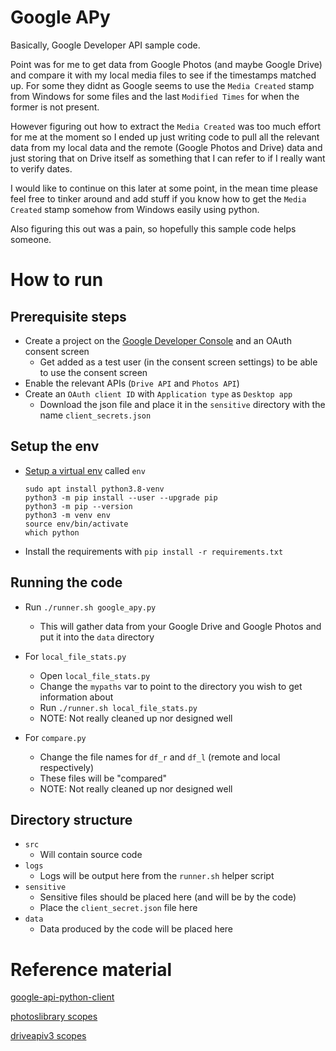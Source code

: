 # Google APy

Basically, Google Developer API sample code. 

Point was for me to get data from Google Photos (and maybe Google Drive) and compare it with my local media files to see if the timestamps matched up. For some they didnt as Google seems to use the `Media Created` stamp from Windows for some files and the last `Modified Times` for when the former is not present.

However figuring out how to extract the `Media Created` was too much effort for me at the moment so I ended up just writing code to pull all the relevant data from my local data and the remote (Google Photos and Drive) data and just storing that on Drive itself as something that I can refer to if I really want to verify dates.

I would like to continue on this later at some point, in the mean time please feel free to tinker around and add stuff if you know how to get the `Media Created` stamp somehow from Windows easily using python.

Also figuring this out was a pain, so hopefully this sample code helps someone.

# How to run

## Prerequisite steps

- Create a project on the [Google Developer Console](https://console.cloud.google.com/apis/dashboard) and an OAuth consent screen
    - Get added as a test user (in the consent screen settings) to be able to use the consent screen
- Enable the relevant APIs (`Drive API` and `Photos API`)
- Create an `OAuth client ID` with `Application type` as `Desktop app`
    - Download the json file and place it in the `sensitive` directory with the name `client_secrets.json`

## Setup the env
- [Setup a virtual env](https://packaging.python.org/en/latest/guides/installing-using-pip-and-virtual-environments/) called `env`

    ```
    sudo apt install python3.8-venv
    python3 -m pip install --user --upgrade pip
    python3 -m pip --version
    python3 -m venv env
    source env/bin/activate
    which python
    ```
- Install the requirements with `pip install -r requirements.txt`

## Running the code

- Run `./runner.sh google_apy.py`
    - This will gather data from your Google Drive and Google Photos and put it into the `data` directory

- For `local_file_stats.py`
    - Open `local_file_stats.py`
    - Change the `mypaths` var to point to the directory you wish to get information about
    - Run `./runner.sh local_file_stats.py`
    - NOTE: Not really cleaned up nor designed well

- For `compare.py`
    - Change the file names for `df_r` and `df_l` (remote and local respectively)
    - These files will be "compared"
    - NOTE: Not really cleaned up nor designed well

## Directory structure

- `src`
    - Will contain source code
- `logs`
    - Logs will be output here from the `runner.sh` helper script
- `sensitive`
    - Sensitive files should be placed here (and will be by the code)
    - Place the `client_secret.json` file here
- `data`
    - Data produced by the code will be placed here

# Reference material

[google-api-python-client](https://github.com/googleapis/google-api-python-client/blob/main/docs/README.md)

[photoslibrary scopes](https://developers.google.com/photos/library/reference/rest/v1/mediaItems/list)

[driveapiv3 scopes](https://developers.google.com/drive/api/v3/reference/files/list)
